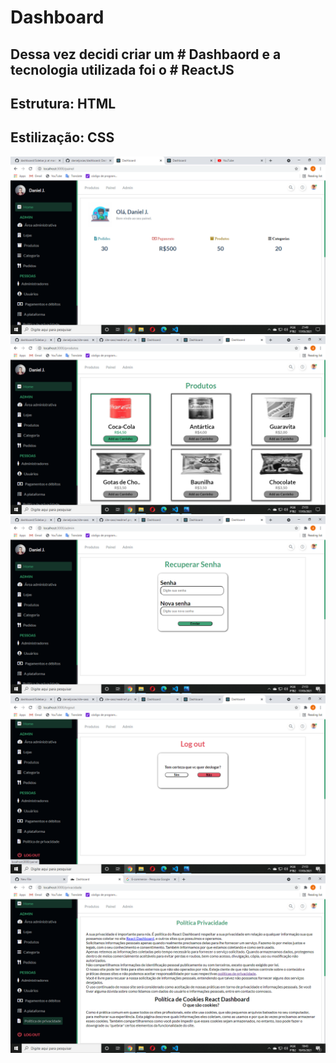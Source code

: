 # Dashboard
## Dessa vez decidi criar um # Dashbaord e a tecnologia utilizada foi o # ReactJS
## Estrutura: HTML
## Estilização: CSS

<img src="src/img/readme1.png"></img>
<br/>
<img src="src/img/readme2.png"></img>
<br/>
<img src="src/img/readme3.png"></img>
<br/>
<img src="src/img/readme4.png"></img>
<br/>
<img src="src/img/readme5.png"></img>
<br/>
